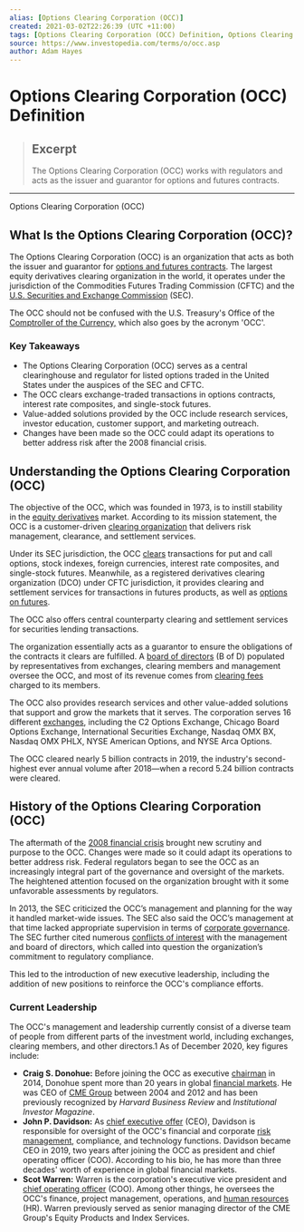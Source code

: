 ```yaml
---
alias: [Options Clearing Corporation (OCC)]
created: 2021-03-02T22:26:39 (UTC +11:00)
tags: [Options Clearing Corporation (OCC) Definition, Options Clearing Corporation (OCC)]
source: https://www.investopedia.com/terms/o/occ.asp
author: Adam Hayes
---
```


# Options Clearing Corporation (OCC) Definition

> ## Excerpt
> The Options Clearing Corporation (OCC) works with regulators and acts as the issuer and guarantor for options and futures contracts.

---

Options Clearing Corporation (OCC)
## What Is the Options Clearing Corporation (OCC)?

The Options Clearing Corporation (OCC) is an organization that acts as both the issuer and guarantor for [options and futures contracts](https://www.investopedia.com/ask/answers/difference-between-options-and-futures/). The largest equity derivatives clearing organization in the world, it operates under the jurisdiction of the Commodities Futures Trading Commission (CFTC) and the [U.S. Securities and Exchange Commission](https://www.investopedia.com/terms/s/sec.asp) (SEC).

The OCC should not be confused with the U.S. Treasury's Office of the [Comptroller of the Currency,](https://www.investopedia.com/terms/o/office-comptroller-currency-occ.asp) which also goes by the acronym 'OCC'.

### Key Takeaways

-   The Options Clearing Corporation (OCC) serves as a central clearinghouse and regulator for listed options traded in the United States under the auspices of the SEC and CFTC.
-   The OCC clears exchange-traded transactions in options contracts, interest rate composites, and single-stock futures.
-   Value-added solutions provided by the OCC include research services, investor education, customer support, and marketing outreach.
-   Changes have been made so the OCC could adapt its operations to better address risk after the 2008 financial crisis.

## Understanding the Options Clearing Corporation (OCC)

The objective of the OCC, which was founded in 1973, is to instill stability in the [equity derivatives](https://www.investopedia.com/terms/e/equity_derivative.asp) market. According to its mission statement, the OCC is a customer-driven [clearing organization](https://www.investopedia.com/terms/c/clearingcorporation.asp) that delivers risk management, clearance, and settlement services.

Under its SEC jurisdiction, the OCC [clears](https://www.investopedia.com/terms/c/clearing.asp) transactions for put and call options, stock indexes, foreign currencies, interest rate composites, and single-stock futures. Meanwhile, as a registered derivatives clearing organization (DCO) under CFTC jurisdiction, it provides clearing and settlement services for transactions in futures products, as well as [options on futures](https://www.investopedia.com/terms/o/options-on-futures.asp).

The OCC also offers central counterparty clearing and settlement services for securities lending transactions.

The organization essentially acts as a guarantor to ensure the obligations of the contracts it clears are fulfilled. A [board of directors](https://www.investopedia.com/terms/b/boardofdirectors.asp) (B of D) populated by representatives from exchanges, clearing members and management oversee the OCC, and most of its revenue comes from [clearing fees](https://www.investopedia.com/terms/c/clearingfee.asp) charged to its members.

The OCC also provides research services and other value-added solutions that support and grow the markets that it serves. The corporation serves 16 different [exchanges](https://www.investopedia.com/terms/e/exchange.asp), including the C2 Options Exchange, Chicago Board Options Exchange, International Securities Exchange, Nasdaq OMX BX, Nasdaq OMX PHLX, NYSE American Options, and NYSE Arca Options.

The OCC cleared nearly 5 billion contracts in 2019, the industry's second-highest ever annual volume after 2018—when a record 5.24 billion contracts were cleared.

## History of the Options Clearing Corporation (OCC)

The aftermath of the [2008 financial crisis](https://www.investopedia.com/terms/c/credit-crisis.asp) brought new scrutiny and purpose to the OCC. Changes were made so it could adapt its operations to better address risk. Federal regulators began to see the OCC as an increasingly integral part of the governance and oversight of the markets. The heightened attention focused on the organization brought with it some unfavorable assessments by regulators.

In 2013, the SEC criticized the OCC’s management and planning for the way it handled market-wide issues. The SEC also said the OCC’s management at that time lacked appropriate supervision in terms of [corporate governance](https://www.investopedia.com/terms/c/corporategovernance.asp). The SEC further cited numerous [conflicts of interest](https://www.investopedia.com/terms/c/conflict-of-interest.asp) with the management and board of directors, which called into question the organization’s commitment to regulatory compliance.

This led to the introduction of new executive leadership, including the addition of new positions to reinforce the OCC's compliance efforts.

### Current Leadership

The OCC's management and leadership currently consist of a diverse team of people from different parts of the investment world, including exchanges, clearing members, and other directors.1 As of December 2020, key figures include:

-   **Craig S. Donohue:** Before joining the OCC as executive [chairman](https://www.investopedia.com/terms/c/chairman.asp) in 2014, Donohue spent more than 20 years in global [financial markets](https://www.investopedia.com/terms/f/financial-market.asp). He was CEO of [CME Group](https://www.investopedia.com/terms/c/cme.asp) between 2004 and 2012 and has been previously recognized by _Harvard Business Review_ and _Institutional Investor Magazine_.
-   **John P. Davidson:** As [chief executive offer](https://www.investopedia.com/terms/c/ceo.asp) (CEO), Davidson is responsible for oversight of the OCC's financial and corporate [risk management](https://www.investopedia.com/video/play/what-risk-management/), compliance, and technology functions. Davidson became CEO in 2019, two years after joining the OCC as president and chief operating officer (COO). According to his bio, he has more than three decades' worth of experience in global financial markets.
-   **Scot Warren:** Warren is the corporation's executive vice president and [chief operating officer](https://www.investopedia.com/terms/c/coo.asp) (COO). Among other things, he oversees the OCC's finance, project management, operations, and [human resources](https://www.investopedia.com/terms/h/humanresources.asp) (HR). Warren previously served as senior managing director of the CME Group's Equity Products and Index Services.
